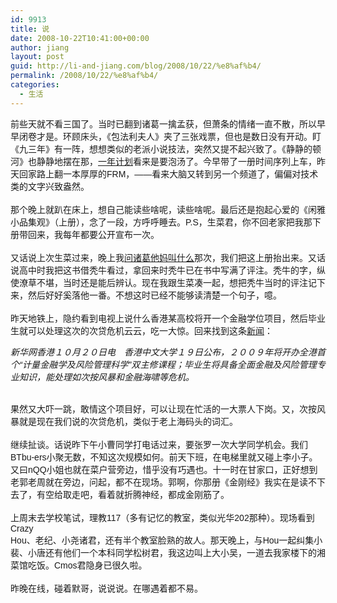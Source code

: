 ```yaml
---
id: 9913
title: 说
date: 2008-10-22T10:41:00+00:00
author: jiang
layout: post
guid: http://li-and-jiang.com/blog/2008/10/22/%e8%af%b4/
permalink: /2008/10/22/%e8%af%b4/
categories:
  - 生活
---
```

<div>
  <font face="Arial">前些天就不看三国了。当时已翻到诸葛一擒孟获，但萧条的情绪一直不散，所以早早闭卷才是。环顾床头，《包法利夫人》夹了三张戏票，但也是数日没有开动。盯《九三年》有一阵，想想类似的老派小说技法，突然又提不起兴致了。《静静的顿河》也静静地摆在那，<a href="http://panshanghu.spaces.live.com/blog/cns!48FF0CB3CA580A89!1758.entry">一年计划</a>看来是要泡汤了。今早带了一册时间序列上车，昨天回家路上翻一本厚厚的FRM，——看来大脑又转到另一个频道了，偏偏对技术类的文字兴致盎然。</font>
</div>

<div>
   
</div>

<div>
  <font face="Arial">那个晚上就趴在床上，想自己能读些啥呢，读些啥呢。最后还是抱起心爱的《闲雅小品集观》（上册），念了一段，方呼呼睡去。P.S，生菜君，你不回老家把我那下册带回来，我每年都要公开宣布一次。</font>
</div>

<div>
   
</div>

<div>
  <font face="Arial">又话说上次生菜过来，晚上我<a href="http://panshanghu.spaces.live.com/blog/cns!48FF0CB3CA580A89!2008.entry">问诸葛他妈叫什么</a>那次，我们把这上册抬出来。又话说高中时我把这书借秃牛看过，拿回来时秃牛已在书中写满了评注。秃牛的字，纵使潦草不堪，当时还是能后辨认。现在我跟生菜凑一起，想把秃牛当时的评注记下来，然后好好奚落他一番。不想这时已经不能够读清楚一个句子，噫。</font>
</div>

<div>
   
</div>

<div>
  <font face="Arial">昨天地铁上，隐约看到电视上说什么香港某高校将开一个金融学位项目，然后毕业生就可以处理这次的次贷危机云云，吃一大惊。回来找到这条<a href="http://news.xinhuanet.com/newscenter/2008-10/20/content_10222613.htm">新闻</a>：</font>
</div>

<font face="Arial"></p> 

<div align="justify">
  <em>新华网香港１０月２０日电　香港中文大学１９日公布，２００９年将开办全港首个“计量金融学及风险管理科学”双主修课程；毕业生将具备全面金融及风险管理专业知识，能处理如次按风暴和金融海啸等危机。</em>
</div>

<p>
  </font>
</p>

<div>
   
</div>

<div>
  <font face="Arial">果然又大吓一跳，敢情这个项目好，可以让现在忙活的一大票人下岗。又，次按风暴就是现在我们说的次贷危机，类似于老上海码头的词汇。</font>
</div>

<div>
   
</div>

<div>
  <font face="Arial">继续扯谈。话说昨下午小曹同学打电话过来，要张罗一次大学同学机会。我们BTbu-ers小聚无数，不知这次规模如何。前天下班，在电梯里就又碰上李小子。又曰nQQ小姐也就在菜户营旁边，惜乎没有巧遇也。十一时在甘家口，正好想到老郭老周就在旁边，问起，都不在现场。郭啊，你那册《金刚经》我实在是读不下去了，有空给取走吧，看着就折腾神经，都成金刚筋了。</font>
</div>

<div>
   
</div>

<div>
  <font face="Arial">上周末去学校笔试，理教117（多有记忆的教室，类似光华202那种）。现场看到Crazy<br /> Hou、老纪、小尧诸君，还有半个教室脸熟的故人。那天晚上，与Hou一起纠集小裴、小唐还有他们一个本科同学松树君，我这边叫上大小吴，一道去我家楼下的湘菜馆吃饭。Cmos君隐身已很久啦。</font>
</div>

<div>
   
</div>

<div>
  <font face="Arial">昨晚在线，碰着默哥，说说说。在哪遇着都不易。</font>
</div>